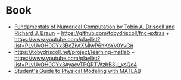 # Book

- [Fundamentals of Numerical Computation by Tobin A. Driscoll and Richard J. Braun](https://tobydriscoll.net/project/fnc) + https://github.com/tobydriscoll/fnc-extras + https://www.youtube.com/playlist?list=PLvUvOH0OYx3BcZivtXMIwP6hKoYv0YvGn
- https://tobydriscoll.net/project/learning-matlab + https://www.youtube.com/playlist?list=PLvUvOH0OYx3AyacvTPQRTWzbB3U_xsQc4
- [Student's Guide to Physical Modeling with MATLAB](https://github.com/NelsonUpenn/PMLS-MATLAB-Guide)
